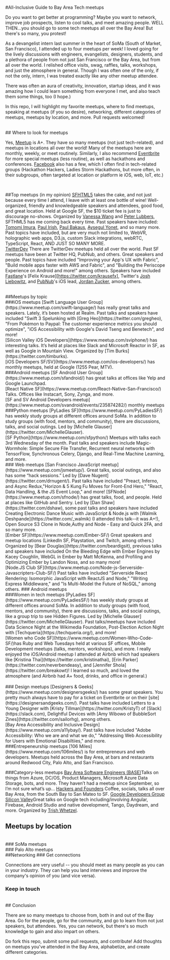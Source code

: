 
#All-Inclusive Guide to Bay Area Tech meetups

Do you want to get better at programming? Maybe you want to network, improve job prospects, listen to cool talks, and meet amazing people. WELL THEN…you should go to some tech meetups all over the Bay Area! But there's so many, you protest!

As a devangelist intern last summer in the heart of SoMa (South of Market, San Francisco), I attended up to four meetups per week! I loved going for the lively discussions with engineers, evangelists, designers, students, and a plethora of people from not just San Francisco or the Bay Area, but from all over the world. I relished office visits, swag, raffles, talks, workshops, and just the atmosphere in general. Though I was often one of the only, if not the only, intern, I was treated exactly like any other meetup attendee. 

There was often an aura of creativity, innovation, startup ideas, and it was amazing how I could learn something from everyone I met, and also teach them some things, too (I hope.) 

In this repo, I will highlight my favorite meetups, where to find meetups, speaking at meetups (if you so desire), networking, different categories of meetups, meetups by location, and more. Pull requests welcomed!

<br>
## Where to look for meetups

Yes, [Meetup](https://www.meetup.com) is A+. They have so many meetups (not just tech-related), and meetups in locations all over the world! Many of the meetups here are monthly, weekly, or meet routinely. Similarly, I also recommend [Eventbrite](https://www.eventbrite.com) for more special meetups (less routine), as well as hackathons and conferences. [Facebook](https://www.facebook.com) also has a few, which I often find in tech-related groups (Hackathon Hackers, Ladies Storm Hackathons, but more often, in their subgroups, often targeted at location or platform ie iOS, web, IoT, etc.)

<br>

##Top meetups (in my opinion)
[SFHTML5](https://www.meetup.com/sfhtml5) takes the cake, and not just because every time I attend, I leave with at least one bottle of wine! Well-organized, friendly and knowledgeable speakers and attendees, good food, and great location. Held at Google SF, the $10 ticket fee is just to discourage no-shows. Organized by [Vanessa Wang](https://twitter.com/vjwang) and [Peter Lubbers](https://twitter.com/peterlubbers), SFTHML5 has me coming back every time. Past speakers have included: [Tomomi Imura](https://twitter.com/girlie_mac), [Paul Irish](https://twitter.com/paul_irish), [Paul Bakaus](https://twitter.com/pbakaus), [Aysegul Yonet](https://twitter.com/AysSomething), and so many more. Past topics have included, but are very much not limited to, WebVR, holographic web apps, D3.js, custom Slack integrations, webRTC, TypeScript, React, AND JUST SO MANY MORE.
<br>
[TwitterDev](https://www.meetup.com/pro/twitterdev/) There are TwitterDev meetups held all over the world. Past SF meetups have been at Twitter HQ, PubNub, and others. Great speakers and people. Past topics have included "Improving your App's UX with Fabric", "Build mobile apps faster with AWS and Fabric", and "Building the Periscope Experience on Android and more!" among others. Speakers have included [Fastlane](https://fastlane.tools/)'s [Felix Krause][https://twitter.com/krausefx], Twitter's [Josh Liebowitz](), and [PubNub](https://pubnub.com)'s iOS lead, [Jordan Zucker](https://twitter.com/jzucker), among others.

<br>
##Meetups by topic

<br>
###iOS meetups
[Swift Language User Group](https://www.meetup.com/swift-language/) has really great talks and speakers. Lately, it’s been hosted at Realm. Past talks and speakers have included "Swift 3 Spelunking with [Greg Heo](https://twitter.com/gregheo), "From Pokémon to Paypal: The customer experience metrics you should optimize", "iOS Accessibility with Google's David Tseng and Benetech", and more!
<br>
[Silicon Valley iOS Developers](https://www.meetup.com/sviphone/) has interesting talks. It’s held at places like Slack and Microsoft Reactor in SF, as well as Google in Mountain View. Organized by [Tim Burks](https://twitter.com/timburks).

<br>
[iOS Developers SF/SV](https://www.meetup.com/ios-developers/) has monthly meetups, held at Google (1255 Pear, MTV).
<br>
###Android meetups
[SF Android User Group](https://www.meetup.com/sfandroid/) has great talks at offices like Yelp and Google Launchpad. 
<br>
[React Native SF](https://www.meetup.com/React-Native-San-Francisco/) Talks. Offices like Instacart, Sony, Zynga, and more.

<br> 
[SF and SV Android Developers meetup](https://www.meetup.com/svandroid/events/235874282/) monthly meetups
<br>
###Python meetups
[PyLadies SF](https://www.meetup.com/PyLadiesSF/) has weekly study groups at different offices around SoMa. In addition to study groups (with food, mentors, and community), there are discussions, talks, and social outings. Led by [Michelle Glauser](https://twitter.com/MichelleGlauser).
<br>
[SF Python](https://www.meetup.com/sfpython/) Meetups with talks each 3rd Wednesday of the month. Past talks and speakers include Magic-Wormhole: Simple Secure File Transfer, Recurrent neural networks with TensorFlow, Synchronous Celery, Django, and Real-Time Machine Learning, and more.

<br>
### Web meetups
[San Francisco JavaScript meetup](https://www.meetup.com/jsmeetup/). Great talks, social outings, and also has some “hack sessions.” Led by [Dave Nugent](https://twitter.com/drnugent/). Past talks have included "Preact, Inferno, and Async Redux,"Horizon & 5 Kung Fu Moves for Front-End Hero," "React, Data Handling, & the JS Event Loop," and more! 
[SFNode](https://www.meetup.com/sfnode/) has great talks, food, and people. Held at places like GitHub and Sentry. Led by [Dan Shaw](https://twitter.com/dshaw), some past talks and speakers have included Creating Electronic Dance Music with JavaScript & Node.js with [Walmik Deshpande](https://twitter.com/_walmik) (I attended this talk--it was A+!), Open Source S3 Clone in Node,Authy and Node - Easy and Quick 2FA, and so many more. <br>
[Ember SF](https://www.meetup.com/Ember-SF/) Great speakers and meetup locations (LinkedIn SF, Playstation, and Twitch, among others.) Organized by [Bear Douglas](https://twitter.com/beardigsit), previous talks and speakers have included On the Bleeding Edge with Ember Engines by Kacey Coughlin, WebGL in Ember by Matt McKenna, and Profiling and Optimizing Ember by Landon Noss, and so many more!   

<br>
[Node.JS Club SF](https://www.meetup.com/Node-js-Serverside-Javascripters-Club-SF/) Past talks have included "Serverside React Rendering: Isomorphic JavaScript with ReactJS and Node," "Writing Express Middleware," and "Is Multi-Model the Future of NoSQL," among others. 
### Android meetups

<br>
###Women in tech meetups
[PyLadies SF](https://www.meetup.com/PyLadiesSF/) has weekly study groups at different offices around SoMa. In addition to study groups (with food, mentors, and community), there are discussions, talks, and social outings, like a group trip to see Hidden Figures. Led by [Michelle Glauser](https://twitter.com/MichelleGlauser). Past talks/meetups have included Data Science Night at the Wikimedia Foundation, Post-Election Action Night with [Techqueria](https://techqueria.org/), and more!
<br>
[Women who Code SF](https://www.meetup.com/Women-Who-Code-SF/)has Ruby and Web Tuesdays held at various SF offices, Mobile Development meetups (talks, mentors, workshops), and more. I really enjoyed the iOS/Android meetup I attended at Airbnb which had speakers like  [Kristina Thai](https://twitter.com/kristinathai), [Erin Parker](https://twitter.com/neverbendeasy), and [Jennifer Shola](https://twitter.com/breakowt)! I learned so much, and loved the atmosphere (and Airbnb had A+ food, drinks, and office in general.)
<br>

<br>
### Design meetups
[Designers & Geeks](https://www.meetup.com/designersgeeks/) has some great speakers. You pretty much always have to pay for a ticket on Eventbrite or on their [site](https://designersandgeeks.com/). Past talks have included Letters to a Young Designer with [Kristy Tillman](https://twitter.com/KristyT) of [Slack](https://slack.com), Delightful Devices with [Amy Wibowo of BubbleSort Zines](https://twitter.com/sailorhg), among others.
<br>
[Bay Area Accessibility and Inclusive Design](https://www.meetup.com/a11ybay/). Past talks have included "Adobe Accessibility: Who we are and what we do," "Addressing Web Accessibility for Users with Emotional Disabiltiies," and more.
<br>
###Entrepeneurship meetups
[106 Miles](https://www.meetup.com/106miles/) is for entrepreneurs and web developers. Meetups held across the Bay Area, at bars and restaurants around Redwood City, Palo Alto, and San Francisco.

###Category-less meetups
[Bay Area Software Engineers (BASE)](https://www.meetup.com/software/)Talks on things from Azure, DC/OS, Product Managers, Microsoft Azure Data Storage, bots, and more. They haven’t had a meetup since September, so I’m not sure what’s up…
[Hackers and Founders](https://www.meetup.com/Hackers-and-Founders/) Coffee, socials, talks all over Bay Area, from the South Bay to San Mateo to SF.
[Google Developers Group Silicon Valley](https://www.meetup.com/gdg-silicon-valley/)Great talks on Google tech including/involving Angular, Firebase, Android Studio and native development, Tango, Daydream, and more. Organized by [Trish Whetzel](https://twitter.com/trishwhetzel/).

## Meetups by location

<br>
### SoMa meetups

<br>
### Palo Alto meetups

<br>
##Networking
### Get connections

Connections are very useful -- you should meet as many people as you can in your industry. They can help you land interviews and improve the company's opinion of you (and vice versa).

### Keep in touch


<br>
## Conclusion

There are so many meetups to choose from, both in and out of the Bay Area. Go for the people, go for the community, and go to learn from not just speakers, but attendees. Yes, you can network, but there's so much knowledge to gain and also impart on others. 

Do fork this repo, submit some pull requests, and contribute! Add thoughts on meetups you've attended in the Bay Area, alphabetize, and create different categories. 
<br>
